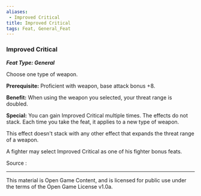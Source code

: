 ```yaml
---
aliases:
 - Improved Critical
title: Improved Critical
tags: Feat, General_Feat
---
```

### Improved Critical 
***Feat Type: General***

Choose one type of weapon.

**Prerequisite:** Proficient with weapon, base attack bonus +8.

**Benefit:** When using the weapon you selected, your threat range is
doubled.

**Special:** You can gain Improved Critical multiple times. The effects
do not stack. Each time you take the feat, it applies to a new type of
weapon.

This effect doesn't stack with any other effect that expands the threat
range of a weapon.

A fighter may select Improved Critical as one of his fighter bonus
feats.


Source :

---

This material is Open Game Content, and is licensed for public use under the terms of the Open Game License v1.0a.
